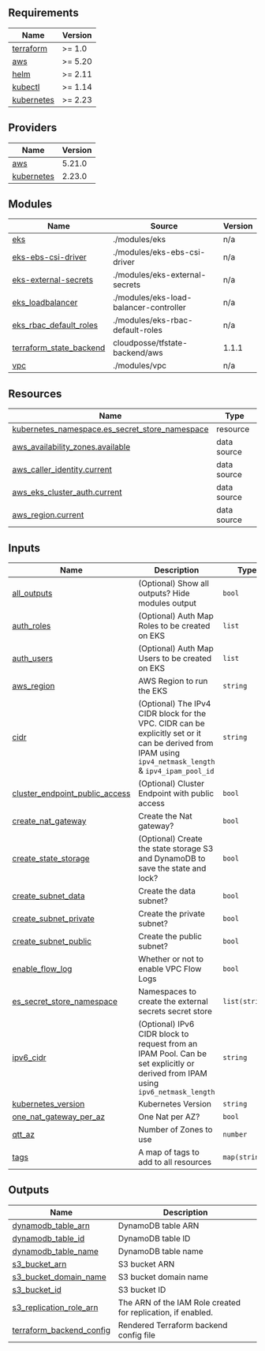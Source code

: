 ## Requirements

| Name | Version |
|------|---------|
| <a name="requirement_terraform"></a> [terraform](#requirement\_terraform) | >= 1.0 |
| <a name="requirement_aws"></a> [aws](#requirement\_aws) | >= 5.20 |
| <a name="requirement_helm"></a> [helm](#requirement\_helm) | >= 2.11 |
| <a name="requirement_kubectl"></a> [kubectl](#requirement\_kubectl) | >= 1.14 |
| <a name="requirement_kubernetes"></a> [kubernetes](#requirement\_kubernetes) | >= 2.23 |

## Providers

| Name | Version |
|------|---------|
| <a name="provider_aws"></a> [aws](#provider\_aws) | 5.21.0 |
| <a name="provider_kubernetes"></a> [kubernetes](#provider\_kubernetes) | 2.23.0 |

## Modules

| Name | Source | Version |
|------|--------|---------|
| <a name="module_eks"></a> [eks](#module\_eks) | ./modules/eks | n/a |
| <a name="module_eks-ebs-csi-driver"></a> [eks-ebs-csi-driver](#module\_eks-ebs-csi-driver) | ./modules/eks-ebs-csi-driver | n/a |
| <a name="module_eks-external-secrets"></a> [eks-external-secrets](#module\_eks-external-secrets) | ./modules/eks-external-secrets | n/a |
| <a name="module_eks_loadbalancer"></a> [eks\_loadbalancer](#module\_eks\_loadbalancer) | ./modules/eks-load-balancer-controller | n/a |
| <a name="module_eks_rbac_default_roles"></a> [eks\_rbac\_default\_roles](#module\_eks\_rbac\_default\_roles) | ./modules/eks-rbac-default-roles | n/a |
| <a name="module_terraform_state_backend"></a> [terraform\_state\_backend](#module\_terraform\_state\_backend) | cloudposse/tfstate-backend/aws | 1.1.1 |
| <a name="module_vpc"></a> [vpc](#module\_vpc) | ./modules/vpc | n/a |

## Resources

| Name | Type |
|------|------|
| [kubernetes_namespace.es_secret_store_namespace](https://registry.terraform.io/providers/hashicorp/kubernetes/latest/docs/resources/namespace) | resource |
| [aws_availability_zones.available](https://registry.terraform.io/providers/hashicorp/aws/latest/docs/data-sources/availability_zones) | data source |
| [aws_caller_identity.current](https://registry.terraform.io/providers/hashicorp/aws/latest/docs/data-sources/caller_identity) | data source |
| [aws_eks_cluster_auth.current](https://registry.terraform.io/providers/hashicorp/aws/latest/docs/data-sources/eks_cluster_auth) | data source |
| [aws_region.current](https://registry.terraform.io/providers/hashicorp/aws/latest/docs/data-sources/region) | data source |

## Inputs

| Name | Description | Type | Default | Required |
|------|-------------|------|---------|:--------:|
| <a name="input_all_outputs"></a> [all\_outputs](#input\_all\_outputs) | (Optional) Show all outputs? Hide modules output | `bool` | `true` | no |
| <a name="input_auth_roles"></a> [auth\_roles](#input\_auth\_roles) | (Optional) Auth Map Roles to be created on EKS | `list` | `[]` | no |
| <a name="input_auth_users"></a> [auth\_users](#input\_auth\_users) | (Optional) Auth Map Users to be created on EKS | `list` | `[]` | no |
| <a name="input_aws_region"></a> [aws\_region](#input\_aws\_region) | AWS Region to run the EKS | `string` | n/a | yes |
| <a name="input_cidr"></a> [cidr](#input\_cidr) | (Optional) The IPv4 CIDR block for the VPC. CIDR can be explicitly set or it can be derived from IPAM using `ipv4_netmask_length` & `ipv4_ipam_pool_id` | `string` | `"10.0.0.0/16"` | no |
| <a name="input_cluster_endpoint_public_access"></a> [cluster\_endpoint\_public\_access](#input\_cluster\_endpoint\_public\_access) | (Optional) Cluster Endpoint with public access | `bool` | `false` | no |
| <a name="input_create_nat_gateway"></a> [create\_nat\_gateway](#input\_create\_nat\_gateway) | Create the Nat gateway? | `bool` | `false` | no |
| <a name="input_create_state_storage"></a> [create\_state\_storage](#input\_create\_state\_storage) | (Optional) Create the state storage S3 and DynamoDB to save the state and lock? | `bool` | `true` | no |
| <a name="input_create_subnet_data"></a> [create\_subnet\_data](#input\_create\_subnet\_data) | Create the data subnet? | `bool` | `true` | no |
| <a name="input_create_subnet_private"></a> [create\_subnet\_private](#input\_create\_subnet\_private) | Create the private subnet? | `bool` | `true` | no |
| <a name="input_create_subnet_public"></a> [create\_subnet\_public](#input\_create\_subnet\_public) | Create the public subnet? | `bool` | `true` | no |
| <a name="input_enable_flow_log"></a> [enable\_flow\_log](#input\_enable\_flow\_log) | Whether or not to enable VPC Flow Logs | `bool` | `false` | no |
| <a name="input_es_secret_store_namespace"></a> [es\_secret\_store\_namespace](#input\_es\_secret\_store\_namespace) | Namespaces to create the external secrets secret store | `list(string)` | n/a | yes |
| <a name="input_ipv6_cidr"></a> [ipv6\_cidr](#input\_ipv6\_cidr) | (Optional) IPv6 CIDR block to request from an IPAM Pool. Can be set explicitly or derived from IPAM using `ipv6_netmask_length` | `string` | `null` | no |
| <a name="input_kubernetes_version"></a> [kubernetes\_version](#input\_kubernetes\_version) | Kubernetes Version | `string` | n/a | yes |
| <a name="input_one_nat_gateway_per_az"></a> [one\_nat\_gateway\_per\_az](#input\_one\_nat\_gateway\_per\_az) | One Nat per AZ? | `bool` | `true` | no |
| <a name="input_qtt_az"></a> [qtt\_az](#input\_qtt\_az) | Number of Zones to use | `number` | `3` | no |
| <a name="input_tags"></a> [tags](#input\_tags) | A map of tags to add to all resources | `map(string)` | `{}` | no |

## Outputs

| Name | Description |
|------|-------------|
| <a name="output_dynamodb_table_arn"></a> [dynamodb\_table\_arn](#output\_dynamodb\_table\_arn) | DynamoDB table ARN |
| <a name="output_dynamodb_table_id"></a> [dynamodb\_table\_id](#output\_dynamodb\_table\_id) | DynamoDB table ID |
| <a name="output_dynamodb_table_name"></a> [dynamodb\_table\_name](#output\_dynamodb\_table\_name) | DynamoDB table name |
| <a name="output_s3_bucket_arn"></a> [s3\_bucket\_arn](#output\_s3\_bucket\_arn) | S3 bucket ARN |
| <a name="output_s3_bucket_domain_name"></a> [s3\_bucket\_domain\_name](#output\_s3\_bucket\_domain\_name) | S3 bucket domain name |
| <a name="output_s3_bucket_id"></a> [s3\_bucket\_id](#output\_s3\_bucket\_id) | S3 bucket ID |
| <a name="output_s3_replication_role_arn"></a> [s3\_replication\_role\_arn](#output\_s3\_replication\_role\_arn) | The ARN of the IAM Role created for replication, if enabled. |
| <a name="output_terraform_backend_config"></a> [terraform\_backend\_config](#output\_terraform\_backend\_config) | Rendered Terraform backend config file |
